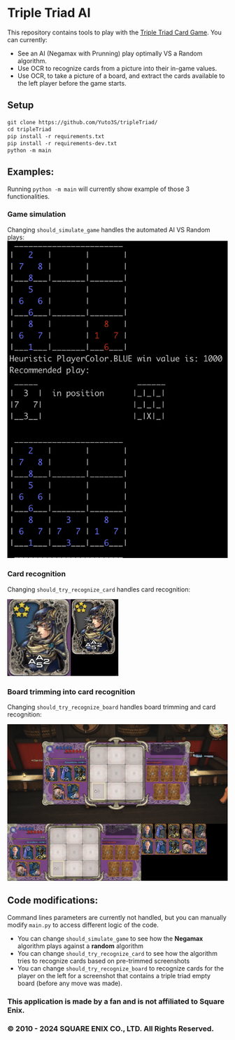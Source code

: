 # Triple Triad AI

This repository contains tools to play with the [Triple Triad Card Game](https://eu.finalfantasyxiv.com/lodestone/playguide/contentsguide/goldsaucer/tripletriad/).
You can currently:
- See an AI (Negamax with Prunning) play optimally VS a Random algorithm.
- Use OCR to recognize cards from a picture into their in-game values.
- Use OCR, to take a picture of a board, and extract the cards available to the left player before the game starts.

## Setup
```
git clone https://github.com/Yuto3S/tripleTriad/
cd tripleTriad
pip install -r requirements.txt
pip install -r requirements-dev.txt
python -m main
```

## Examples:
Running `python -m main` will currently show example of those 3 functionalities.

### Game simulation
Changing `should_simulate_game` handles the automated AI VS Random plays:
![](assets/examples/should_simulate_game.png)


### Card recognition
Changing `should_try_recognize_card` handles card recognition:

![](assets/examples/should_try_recognize_card.png)

### Board trimming into card recognition
Changing `should_try_recognize_board` handles board trimming and card recognition:

 ![](assets/examples/should_try_recognize_board.png)


## Code modifications:
Command lines parameters are currently not handled, but you can manually modify `main.py` to access different logic of the code.
- You can change `should_simulate_game` to see how the **Negamax** algorithm plays against a **random** algorithm
- You can change `should_try_recognize_card` to see how the algorithm tries to recognize cards based on pre-trimmed screenshots
- You can change `should_try_recognize_board` to recognize cards for the player on the left for a screenshot that contains a triple triad empty board (before any move was made).


### This application is made by a fan and is not affiliated to Square Enix.
### © 2010 - 2024 SQUARE ENIX CO., LTD. All Rights Reserved.
